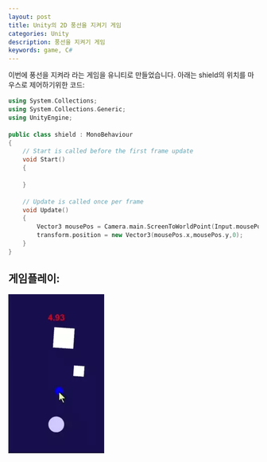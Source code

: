 ```yaml
---
layout: post
title: Unity의 2D 풍선을 지켜기 게임
categories: Unity
description: 풍선을 지켜기 게임
keywords: game, C#
---
```


이번에 풍선을 지켜라 라는 게임을 유니티로 만들었습니다. 아래는 shield의 위치를 마우스로 제어하기위한 코드:


```cpp
using System.Collections;
using System.Collections.Generic;
using UnityEngine;

public class shield : MonoBehaviour
{
    // Start is called before the first frame update
    void Start()
    {
        
    }

    // Update is called once per frame
    void Update()
    {
        Vector3 mousePos = Camera.main.ScreenToWorldPoint(Input.mousePosition);
        transform.position = new Vector3(mousePos.x,mousePos.y,0);
    }
}

```

## 게임플레이:

![](/images/posts/unity/unity-square-fall.webp)